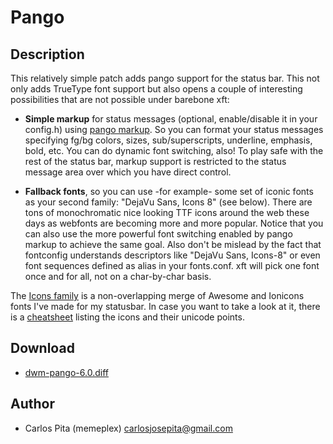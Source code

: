 Pango
=====

Description
-----------

This relatively simple patch adds pango support for the status bar. This not only adds
TrueType font support but also opens a couple of interesting possibilities that are
not possible under barebone xft:

* **Simple markup** for status messages (optional, enable/disable it in your config.h)
  using [pango markup](https://developer.gnome.org/pango/stable/PangoMarkupFormat.html).
  So you can format your status messages specifying fg/bg colors, sizes, sub/superscripts,
  underline, emphasis, bold, etc. You can do dynamic font switching, also! To play safe
  with the rest of the status bar, markup support is restricted to the status message area
  over which you have direct control.

* **Fallback fonts**, so you can use -for example- some set of iconic fonts as your second
  family: "DejaVu Sans, Icons 8" (see below). There are tons of monochromatic nice looking
  TTF icons around the web these days as webfonts are becoming more and more popular.
  Notice that you can also use the more powerful font switching enabled by pango markup to
  achieve the same goal.  Also don't be mislead by the fact that fontconfig understands
  descriptors like "DejaVu Sans, Icons-8" or even font sequences defined as alias in your
  fonts.conf. xft will pick one font once and for all, not on a char-by-char basis.

The [Icons family](https://aur.archlinux.org/packages/ttf-font-icons/) is a
non-overlapping merge of Awesome and Ionicons fonts I've made for my statusbar. In case
you want to take a look at it, there is a
[cheatsheet](https://www.dropbox.com/s/9iysh2i0gadi4ic/icons.pdf) listing the icons and
their unicode points.

Download
--------

* [dwm-pango-6.0.diff](dwm-pango-6.0.diff)

Author
------

* Carlos Pita (memeplex) <carlosjosepita@gmail.com>
